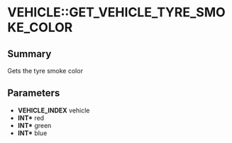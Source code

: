 # VEHICLE::GET_VEHICLE_TYRE_SMOKE_COLOR

## Summary
Gets the tyre smoke color

## Parameters
* **VEHICLE_INDEX** vehicle
* **INT\*** red
* **INT\*** green
* **INT\*** blue